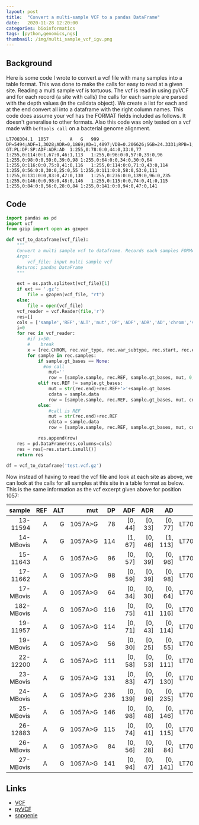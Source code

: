```yaml
---
layout: post
title:  "Convert a multi-sample VCF to a pandas DataFrame"
date:   2020-11-28 12:20:00
categories: bioinformatics
tags: [python,genomics,ngs]
thumbnail: /img/multi_sample_vcf_igv.png
---
```


## Background

Here is some code I wrote to convert a vcf file with many samples into a table format. This was done to make the calls for easy to read at a given site. Reading a multi sample vcf is tortuous. The vcf is read in using pyVCF and for each record (a site with calls) the calls for each sample are parsed with the depth values (in the calldata object). We create a list for each and at the end convert all into a dataframe with the right column names. This code does assume your vcf has the FORMAT fields included as follows. It doesn't generalise to other formats. Also this code was only tested on a vcf made with `bcftools call` on a bacterial genome alignment.

```
LT708304.1	1057	.	A	G	999	.	DP=5494;ADF=1,3028;ADR=0,1869;AD=1,4897;VDB=0.206626;SGB=24.3331;RPB=1;MQB=1;MQSB=1;BQB=1;MQ0F=0;AC=46;AN=46;DP4=1,0,3034,1873;MQ=60	GT:PL:DP:SP:ADF:ADR:AD	1:255,0:78:0:0,44:0,33:0,77	1:255,0:114:0:1,67:0,46:1,113	1:255,0:96:0:0,57:0,39:0,96	1:255,0:98:0:0,59:0,39:0,98	1:255,0:64:0:0,34:0,30:0,64	1:255,0:116:0:0,75:0,41:0,116	1:255,0:114:0:0,71:0,43:0,114	1:255,0:56:0:0,30:0,25:0,55	1:255,0:111:0:0,58:0,53:0,111	1:255,0:131:0:0,83:0,47:0,130	1:255,0:236:0:0,139:0,96:0,235	1:255,0:146:0:0,98:0,48:0,146	1:255,0:115:0:0,74:0,41:0,115	1:255,0:84:0:0,56:0,28:0,84	1:255,0:141:0:0,94:0,47:0,141
```

## Code

```python
import pandas as pd
import vcf
from gzip import open as gzopen

def vcf_to_dataframe(vcf_file):
    """
    Convert a multi sample vcf to dataframe. Records each samples FORMAT fields.
    Args:
        vcf_file: input multi sample vcf
    Returns: pandas DataFrame
    """

    ext = os.path.splitext(vcf_file)[1]
    if ext == '.gz':
        file = gzopen(vcf_file, "rt")
    else:
        file = open(vcf_file)
    vcf_reader = vcf.Reader(file,'r')
    res=[]
    cols = ['sample','REF','ALT','mut','DP','ADF','ADR','AD','chrom','var_type','sub_type','start','end','QUAL']
    i=0
    for rec in vcf_reader:
        #if i>50:
        #    break
        x = [rec.CHROM, rec.var_type, rec.var_subtype, rec.start, rec.end, rec.QUAL]
        for sample in rec.samples:
            if sample.gt_bases == None:
              #no call
                mut=''
                row = [sample.sample, rec.REF, sample.gt_bases, mut, 0,0,0,0]
            elif rec.REF != sample.gt_bases:
                mut = str(rec.end)+rec.REF+'>'+sample.gt_bases
                cdata = sample.data
                row = [sample.sample, rec.REF, sample.gt_bases, mut, cdata[2], cdata[4] ,cdata[5], cdata[6]] + x
            else:
                #call is REF
                mut = str(rec.end)+rec.REF              
                cdata = sample.data
                row = [sample.sample, rec.REF, sample.gt_bases, mut, cdata[2], cdata[4] ,cdata[5], cdata[6]] + x

            res.append(row)
    res = pd.DataFrame(res,columns=cols)
    res = res[~res.start.isnull()]
    return res

df = vcf_to_dataframe('test.vcf.gz')  
```

Now instead of having to read the vcf file and look at each site as above, we can look at the calls for all samples at this site in a table format as below. This is the same information as the vcf excerpt given above for position 1057:

|     sample | REF | ALT |     mut |  DP |      ADF |     ADR |       AD |      chrom | var_type | sub_type | start  | end    | QUAL  |
|-----------:|----:|----:|--------:|----:|---------:|--------:|---------:|-----------:|----------|----------|--------|--------|-------|
|   13-11594 |   A |   G | 1057A>G |  78 |  [0, 44] | [0, 33] | [0, 77]  | LT708304.1 | snp      | ts       | 1056.0 | 1057.0 | 999.0 |
|  14-MBovis |   A |   G | 1057A>G | 114 |  [1, 67] | [0, 46] | [1, 113] | LT708304.1 | snp      | ts       | 1056.0 | 1057.0 | 999.0 |
|   15-11643 |   A |   G | 1057A>G |  96 |  [0, 57] | [0, 39] | [0, 96]  | LT708304.1 | snp      | ts       | 1056.0 | 1057.0 | 999.0 |
|   17-11662 |   A |   G | 1057A>G |  98 |  [0, 59] | [0, 39] | [0, 98]  | LT708304.1 | snp      | ts       | 1056.0 | 1057.0 | 999.0 |
|  17-MBovis |   A |   G | 1057A>G |  64 |  [0, 34] | [0, 30] | [0, 64]  | LT708304.1 | snp      | ts       | 1056.0 | 1057.0 | 999.0 |
| 182-MBovis |   A |   G | 1057A>G | 116 |  [0, 75] | [0, 41] | [0, 116] | LT708304.1 | snp      | ts       | 1056.0 | 1057.0 | 999.0 |
| 19-11957   | A   | G   | 1057A>G | 114 | [0, 71]  | [0, 43] | [0, 114] | LT708304.1 | snp      | ts       | 1056.0 | 1057.0 | 999.0 |
| 19-MBovis  | A   | G   | 1057A>G | 56  | [0, 30]  | [0, 25] | [0, 55]  | LT708304.1 | snp      | ts       | 1056.0 | 1057.0 | 999.0 |
| 22-12200   | A   | G   | 1057A>G | 111 | [0, 58]  | [0, 53] | [0, 111] | LT708304.1 | snp      | ts       | 1056.0 | 1057.0 | 999.0 |
| 23-MBovis  | A   | G   | 1057A>G | 131 | [0, 83]  | [0, 47] | [0, 130] | LT708304.1 | snp      | ts       | 1056.0 | 1057.0 | 999.0 |
| 24-MBovis  | A   | G   | 1057A>G | 236 | [0, 139] | [0, 96] | [0, 235] | LT708304.1 | snp      | ts       | 1056.0 | 1057.0 | 999.0 |
| 25-MBovis  | A   | G   | 1057A>G | 146 | [0, 98]  | [0, 48] | [0, 146] | LT708304.1 | snp      | ts       | 1056.0 | 1057.0 | 999.0 |
| 26-12883   | A   | G   | 1057A>G | 115 | [0, 74]  | [0, 41] | [0, 115] | LT708304.1 | snp      | ts       | 1056.0 | 1057.0 | 999.0 |
| 26-MBovis  | A   | G   | 1057A>G | 84  | [0, 56]  | [0, 28] | [0, 84]  | LT708304.1 | snp      | ts       | 1056.0 | 1057.0 | 999.0 |
| 27-MBovis  | A   | G   | 1057A>G | 141 | [0, 94]  | [0, 47] | [0, 141] | LT708304.1 | snp      | ts       | 1056.0 | 1057.0 | 999.0 |


## Links

* [VCF](https://en.wikipedia.org/wiki/Variant_Call_Format)
* [pyVCF](https://pyvcf.readthedocs.io/en/latest/index.html)
* [snpgenie](https://github.com/dmnfarrell/snpgenie)
